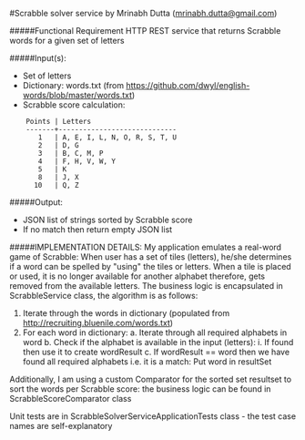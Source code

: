 #Scrabble solver service by Mrinabh Dutta (mrinabh.dutta@gmail.com)

#####Functional Requirement
HTTP REST service that returns Scrabble words for a given set of letters


#####Input(s):
* Set of letters
* Dictionary: words.txt (from https://github.com/dwyl/english-words/blob/master/words.txt)
* Scrabble score calculation:

```
    Points | Letters
    -------+-----------------------------
       1   | A, E, I, L, N, O, R, S, T, U
       2   | D, G
       3   | B, C, M, P
       4   | F, H, V, W, Y
       5   | K
       8   | J, X
      10   | Q, Z
```
#####Output:
* JSON list of strings sorted by Scrabble score
* If no match then return empty JSON list



#####IMPLEMENTATION DETAILS:
My application emulates a real-word game of Scrabble: When user has a set of tiles (letters), he/she determines if a word can be spelled by "using" the tiles or letters. When a tile is placed or used, it is no longer available for another alphabet therefore, gets removed from the available letters. The business logic is encapsulated in ScrabbleService class, the algorithm is as follows:

1. Iterate through the words in dictionary (populated from http://recruiting.bluenile.com/words.txt)
2. For each word in dictionary:
    a. Iterate through all required alphabets in word
    b. Check if the alphabet is available in the input (letters):
    		i. If found then use it to create wordResult
	c. If wordResult == word then we have found all required alphabets i.e. it is a match: Put word in resultSet
	
Additionally, I am using a custom Comparator for the sorted set resultset to sort the words per Scrabble score: the business logic can be found in ScrabbleScoreComparator class

Unit tests are in ScrabbleSolverServiceApplicationTests class - the test case names are self-explanatory
